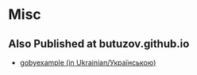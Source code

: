 <!-- menu: Miscellaneous -->
<!-- weight: 180 -->
# Misc

## Also Published at butuzov.github.io

-  [gobyexample (in Ukrainian/Українською)](https://butuzov.github.io/gobyexample/)

